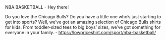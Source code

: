 NBA BASKETBALL - Hey there!

Do you love the Chicago Bulls? Do you have a little one who’s just starting to get into sports? Well, we’ve got an amazing selection of Chicago Bulls shirts for kids. From toddler-sized tees to big boys’ sizes, we’ve got something for everyone in your family. - https://lowpriceshirt.com/sport/nba-basketball/
